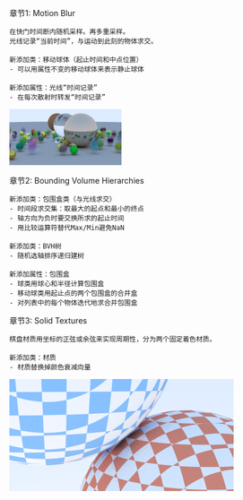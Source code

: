 
章节1: Motion Blur
    
    在快门时间断内随机采样。再多重采样。
    光线记录“当前时间”，与运动到此刻的物体求交。
    
    新添加类：移动球体（起止时间和中点位置）
    - 可以用属性不变的移动球体来表示静止球体
    
    新添加属性：光线“时间记录”
    - 在每次散射时转发“时间记录”

![alt text](https://github.com/Wayne716/Graphics/blob/master/Ray%20Tracing%20The%20Next%20Week/images/blur.png?raw=true)

章节2: Bounding Volume Hierarchies
    
    新添加类：包围盒类（与光线求交）
    - 时间段求交集：取最大的起点和最小的终点
    - 轴方向为负时要交换所求的起止时间
    - 用比较运算符替代Max/Min避免NaN
    
    新添加类：BVH树
    - 随机选轴排序递归建树
    
    新添加属性：包围盒
    - 球类用球心和半径计算包围盒
    - 移动球类用起止点的两个包围盒的合并盒
    - 对列表中的每个物体迭代地求合并包围盒


章节3: Solid Textures
    
    棋盘材质用坐标的正弦或余弦来实现周期性，分为两个固定着色材质。
    
    新添加类：材质
    - 材质替换掉颜色衰减向量
    
![alt text](https://github.com/Wayne716/Graphics/blob/master/Ray%20Tracing%20The%20Next%20Week/images/two_spheres.png?raw=true)
